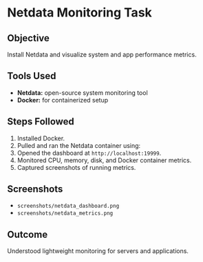 # Netdata Monitoring Task

## Objective
Install Netdata and visualize system and app performance metrics.

## Tools Used
- **Netdata:** open-source system monitoring tool  
- **Docker:** for containerized setup

## Steps Followed
1. Installed Docker.
2. Pulled and ran the Netdata container using:
3. Opened the dashboard at `http://localhost:19999`.
4. Monitored CPU, memory, disk, and Docker container metrics.
5. Captured screenshots of running metrics.

## Screenshots
- `screenshots/netdata_dashboard.png`
- `screenshots/netdata_metrics.png`

## Outcome
Understood lightweight monitoring for servers and applications.


